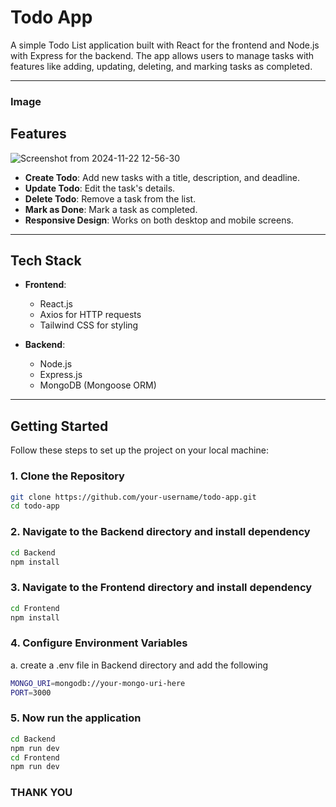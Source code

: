# Todo App

A simple Todo List application built with React for the frontend and Node.js with Express for the backend. The app allows users to manage tasks with features like adding, updating, deleting, and marking tasks as completed.

---
### Image


## Features
![Screenshot from 2024-11-22 12-56-30](https://github.com/user-attachments/assets/61574479-4705-42c7-bb83-6accc91acb8b)

- **Create Todo**: Add new tasks with a title, description, and deadline.
- **Update Todo**: Edit the task's details.
- **Delete Todo**: Remove a task from the list.
- **Mark as Done**: Mark a task as completed.
- **Responsive Design**: Works on both desktop and mobile screens.

---

## Tech Stack

- **Frontend**:
  - React.js
  - Axios for HTTP requests
  - Tailwind CSS for styling
  
- **Backend**:
  - Node.js
  - Express.js
  - MongoDB (Mongoose ORM)

---

## Getting Started

Follow these steps to set up the project on your local machine:

### 1. Clone the Repository

```bash
git clone https://github.com/your-username/todo-app.git
cd todo-app
```
### 2. Navigate to the Backend directory and install dependency

```bash
cd Backend
npm install
```
### 3. Navigate to the Frontend directory and install dependency

```bash
cd Frontend
npm install
```
### 4. Configure Environment Variables
a. create a .env file in Backend directory and add the following
```bash
MONGO_URI=mongodb://your-mongo-uri-here
PORT=3000
```
### 5. Now run the application
```bash
cd Backend
npm run dev
cd Frontend
npm run dev
```
### THANK YOU 
